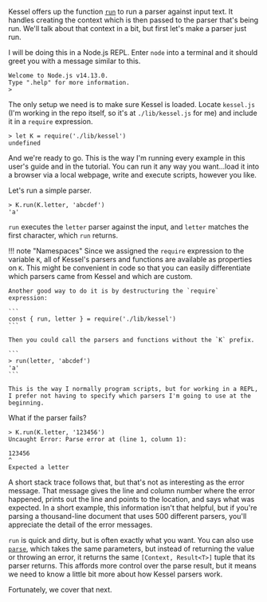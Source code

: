 <!--
 Copyright (c) 2020 Thomas J. Otterson
 
 This software is released under the MIT License.
 https://opensource.org/licenses/MIT
-->

Kessel offers up the function [`run`](../tools/parse.md) to run a parser against input text. It handles creating the context which is then passed to the parser that's being run. We'll talk about that context in a bit, but first let's make a parser just run.

I will be doing this in a Node.js REPL. Enter `node` into a terminal and it should greet you with a message similar to this.

```
Welcome to Node.js v14.13.0.
Type ".help" for more information.
>
```

The only setup we need is to make sure Kessel is loaded. Locate `kessel.js` (I'm working in the repo itself, so it's at `./lib/kessel.js` for me) and include it in a `require` expression.

```
> let K = require('./lib/kessel')
undefined
```

And we're ready to go. This is the way I'm running every example in this user's guide and in the tutorial. You can run it any way you want...load it into a browser via a local webpage, write and execute scripts, however you like.

Let's run a simple parser.

```
> K.run(K.letter, 'abcdef')
'a'
```

`run` executes the `letter` parser against the input, and `letter` matches the first character, which `run` returns.

!!! note "Namespaces"
    Since we assigned the `require` expression to the variable `K`, all of Kessel's parsers and functions are available as properties on `K`. This might be convenient in code so that you can easily differentiate which parsers came from Kessel and which are custom.

    Another good way to do it is by destructuring the `require` expression:

    ```
    const { run, letter } = require('./lib/kessel')
    ```

    Then you could call the parsers and functions without the `K` prefix.

    ```
    > run(letter, 'abcdef')
    'a'
    ```

    This is the way I normally program scripts, but for working in a REPL, I prefer not having to specify which parsers I'm going to use at the beginning.

What if the parser fails?

```
> K.run(K.letter, '123456')
Uncaught Error: Parse error at (line 1, column 1):

123456
^
Expected a letter
```

A short stack trace follows that, but that's not as interesting as the error message. That message gives the line and column number where the error happened, prints out the line and points to the location, and says what was expected. In a short example, this information isn't that helpful, but if you're parsing a thousand-line document that uses 500 different parsers, you'll appreciate the detail of the error messages.

`run` is quick and dirty, but is often exactly what you want. You can also use [`parse`](../tools/parse.md), which takes the same parameters, but instead of returning the value or throwing an error, it returns the same `[Context, Result<T>]` tuple that its parser returns. This affords more control over the parse result, but it means we need to know a little bit more about how Kessel parsers work.

Fortunately, we cover that next.